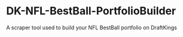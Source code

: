 # DK-NFL-BestBall-PortfolioBuilder
A scraper tool used to build your NFL BestBall portfolio on DraftKings
